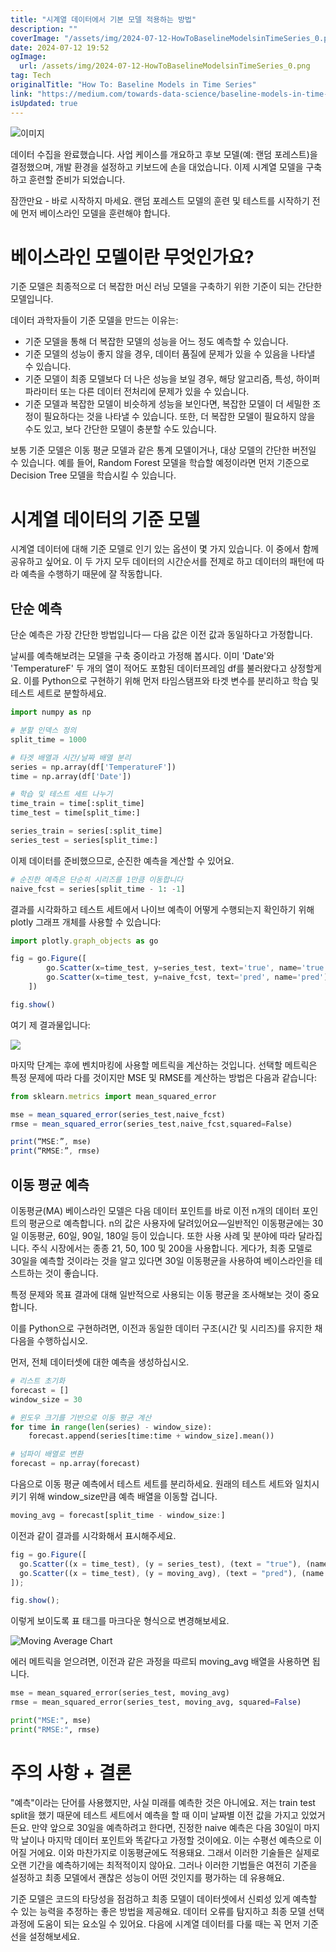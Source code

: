 ```yaml
---
title: "시계열 데이터에서 기본 모델 적용하는 방법"
description: ""
coverImage: "/assets/img/2024-07-12-HowToBaselineModelsinTimeSeries_0.png"
date: 2024-07-12 19:52
ogImage:
  url: /assets/img/2024-07-12-HowToBaselineModelsinTimeSeries_0.png
tag: Tech
originalTitle: "How To: Baseline Models in Time Series"
link: "https://medium.com/towards-data-science/baseline-models-in-time-series-c76d44a826b3"
isUpdated: true
---
```


![이미지](/assets/img/2024-07-12-HowToBaselineModelsinTimeSeries_0.png)

데이터 수집을 완료했습니다. 사업 케이스를 개요하고 후보 모델(예: 랜덤 포레스트)을 결정했으며, 개발 환경을 설정하고 키보드에 손을 대었습니다. 이제 시계열 모델을 구축하고 훈련할 준비가 되었습니다.

잠깐만요 - 바로 시작하지 마세요. 랜덤 포레스트 모델의 훈련 및 테스트를 시작하기 전에 먼저 베이스라인 모델을 훈련해야 합니다.

# 베이스라인 모델이란 무엇인가요?

<!-- seedividend - 사각형 -->

<ins class="adsbygoogle"
     style="display:block"
     data-ad-client="ca-pub-4877378276818686"
     data-ad-slot="1898504329"
     data-ad-format="auto"
     data-full-width-responsive="true"></ins>

<script>
     (adsbygoogle = window.adsbygoogle || []).push({});
</script>

기준 모델은 최종적으로 더 복잡한 머신 러닝 모델을 구축하기 위한 기준이 되는 간단한 모델입니다.

데이터 과학자들이 기준 모델을 만드는 이유는:

- 기준 모델을 통해 더 복잡한 모델의 성능을 어느 정도 예측할 수 있습니다.
- 기준 모델의 성능이 좋지 않을 경우, 데이터 품질에 문제가 있을 수 있음을 나타낼 수 있습니다.
- 기준 모델이 최종 모델보다 더 나은 성능을 보일 경우, 해당 알고리즘, 특성, 하이퍼파라미터 또는 다른 데이터 전처리에 문제가 있을 수 있습니다.
- 기준 모델과 복잡한 모델이 비슷하게 성능을 보인다면, 복잡한 모델이 더 세밀한 조정이 필요하다는 것을 나타낼 수 있습니다. 또한, 더 복잡한 모델이 필요하지 않을 수도 있고, 보다 간단한 모델이 충분할 수도 있습니다.

보통 기준 모델은 이동 평균 모델과 같은 통계 모델이거나, 대상 모델의 간단한 버전일 수 있습니다. 예를 들어, Random Forest 모델을 학습할 예정이라면 먼저 기준으로 Decision Tree 모델을 학습시킬 수 있습니다.

<!-- seedividend - 사각형 -->

<ins class="adsbygoogle"
     style="display:block"
     data-ad-client="ca-pub-4877378276818686"
     data-ad-slot="1898504329"
     data-ad-format="auto"
     data-full-width-responsive="true"></ins>

<script>
     (adsbygoogle = window.adsbygoogle || []).push({});
</script>

# 시계열 데이터의 기준 모델

시계열 데이터에 대해 기준 모델로 인기 있는 옵션이 몇 가지 있습니다. 이 중에서 함께 공유하고 싶어요. 이 두 가지 모두 데이터의 시간순서를 전제로 하고 데이터의 패턴에 따라 예측을 수행하기 때문에 잘 작동합니다.

## 단순 예측

단순 예측은 가장 간단한 방법입니다 — 다음 값은 이전 값과 동일하다고 가정합니다.

<!-- seedividend - 사각형 -->

<ins class="adsbygoogle"
     style="display:block"
     data-ad-client="ca-pub-4877378276818686"
     data-ad-slot="1898504329"
     data-ad-format="auto"
     data-full-width-responsive="true"></ins>

<script>
     (adsbygoogle = window.adsbygoogle || []).push({});
</script>

날씨를 예측해보려는 모델을 구축 중이라고 가정해 봅시다. 이미 'Date'와 'TemperatureF' 두 개의 열이 적어도 포함된 데이터프레임 df를 불러왔다고 상정할게요. 이를 Python으로 구현하기 위해 먼저 타임스탬프와 타겟 변수를 분리하고 학습 및 테스트 세트로 분할하세요.

```python
import numpy as np

# 분할 인덱스 정의
split_time = 1000

# 타겟 배열과 시간/날짜 배열 분리
series = np.array(df['TemperatureF'])
time = np.array(df['Date'])

# 학습 및 테스트 세트 나누기
time_train = time[:split_time]
time_test = time[split_time:]

series_train = series[:split_time]
series_test = series[split_time:]
```

이제 데이터를 준비했으므로, 순진한 예측을 계산할 수 있어요.

```python
# 순진한 예측은 단순히 시리즈를 1만큼 이동합니다
naive_fcst = series[split_time - 1: -1]
```

<!-- seedividend - 사각형 -->

<ins class="adsbygoogle"
     style="display:block"
     data-ad-client="ca-pub-4877378276818686"
     data-ad-slot="1898504329"
     data-ad-format="auto"
     data-full-width-responsive="true"></ins>

<script>
     (adsbygoogle = window.adsbygoogle || []).push({});
</script>

결과를 시각화하고 테스트 세트에서 나이브 예측이 어떻게 수행되는지 확인하기 위해 plotly 그래프 개체를 사용할 수 있습니다:

```js
import plotly.graph_objects as go

fig = go.Figure([
        go.Scatter(x=time_test, y=series_test, text='true', name='true'),
        go.Scatter(x=time_test, y=naive_fcst, text='pred', name='pred'),
    ])

fig.show()
```

여기 제 결과물입니다:

<img src="/assets/img/2024-07-12-HowToBaselineModelsinTimeSeries_1.png" />

<!-- seedividend - 사각형 -->

<ins class="adsbygoogle"
     style="display:block"
     data-ad-client="ca-pub-4877378276818686"
     data-ad-slot="1898504329"
     data-ad-format="auto"
     data-full-width-responsive="true"></ins>

<script>
     (adsbygoogle = window.adsbygoogle || []).push({});
</script>

마지막 단계는 후에 벤치마킹에 사용할 메트릭을 계산하는 것입니다. 선택할 메트릭은 특정 문제에 따라 다를 것이지만 MSE 및 RMSE를 계산하는 방법은 다음과 같습니다:

```js
from sklearn.metrics import mean_squared_error

mse = mean_squared_error(series_test,naive_fcst)
rmse = mean_squared_error(series_test,naive_fcst,squared=False)

print(“MSE:”, mse)
print(“RMSE:”, rmse)
```

## 이동 평균 예측

이동평균(MA) 베이스라인 모델은 다음 데이터 포인트를 바로 이전 n개의 데이터 포인트의 평균으로 예측합니다. n의 값은 사용자에 달려있어요—일반적인 이동평균에는 30일 이동평균, 60일, 90일, 180일 등이 있습니다. 또한 사용 사례 및 분야에 따라 달라집니다. 주식 시장에서는 종종 21, 50, 100 및 200을 사용합니다. 게다가, 최종 모델로 30일을 예측할 것이라는 것을 알고 있다면 30일 이동평균을 사용하여 베이스라인을 테스트하는 것이 좋습니다.

<!-- seedividend - 사각형 -->

<ins class="adsbygoogle"
     style="display:block"
     data-ad-client="ca-pub-4877378276818686"
     data-ad-slot="1898504329"
     data-ad-format="auto"
     data-full-width-responsive="true"></ins>

<script>
     (adsbygoogle = window.adsbygoogle || []).push({});
</script>

특정 문제와 목표 결과에 대해 일반적으로 사용되는 이동 평균을 조사해보는 것이 중요합니다.

이를 Python으로 구현하려면, 이전과 동일한 데이터 구조(시간 및 시리즈)를 유지한 채 다음을 수행하십시오.

먼저, 전체 데이터셋에 대한 예측을 생성하십시오.

```python
# 리스트 초기화
forecast = []
window_size = 30

# 윈도우 크기를 기반으로 이동 평균 계산
for time in range(len(series) - window_size):
    forecast.append(series[time:time + window_size].mean())

# 넘파이 배열로 변환
forecast = np.array(forecast)
```

<!-- seedividend - 사각형 -->

<ins class="adsbygoogle"
     style="display:block"
     data-ad-client="ca-pub-4877378276818686"
     data-ad-slot="1898504329"
     data-ad-format="auto"
     data-full-width-responsive="true"></ins>

<script>
     (adsbygoogle = window.adsbygoogle || []).push({});
</script>

다음으로 이동 평균 예측에서 테스트 세트를 분리하세요. 원래의 테스트 세트와 일치시키기 위해 window_size만큼 예측 배열을 이동할 겁니다.

```js
moving_avg = forecast[split_time - window_size:]
```

이전과 같이 결과를 시각화해서 표시해주세요.

```js
fig = go.Figure([
  go.Scatter((x = time_test), (y = series_test), (text = "true"), (name = "true")),
  go.Scatter((x = time_test), (y = moving_avg), (text = "pred"), (name = "pred")),
]);

fig.show();
```

<!-- seedividend - 사각형 -->

<ins class="adsbygoogle"
     style="display:block"
     data-ad-client="ca-pub-4877378276818686"
     data-ad-slot="1898504329"
     data-ad-format="auto"
     data-full-width-responsive="true"></ins>

<script>
     (adsbygoogle = window.adsbygoogle || []).push({});
</script>

이렇게 보이도록 표 태그를 마크다운 형식으로 변경해보세요.

![Moving Average Chart](/assets/img/2024-07-12-HowToBaselineModelsinTimeSeries_2.png)

에러 메트릭을 얻으려면, 이전과 같은 과정을 따르되 moving_avg 배열을 사용하면 됩니다.

```python
mse = mean_squared_error(series_test, moving_avg)
rmse = mean_squared_error(series_test, moving_avg, squared=False)

print("MSE:", mse)
print("RMSE:", rmse)
```

<!-- seedividend - 사각형 -->

<ins class="adsbygoogle"
     style="display:block"
     data-ad-client="ca-pub-4877378276818686"
     data-ad-slot="1898504329"
     data-ad-format="auto"
     data-full-width-responsive="true"></ins>

<script>
     (adsbygoogle = window.adsbygoogle || []).push({});
</script>

# 주의 사항 + 결론

"예측"이라는 단어를 사용했지만, 사실 미래를 예측한 것은 아니에요. 저는 train test split을 했기 때문에 테스트 세트에서 예측을 할 때 이미 날짜별 이전 값을 가지고 있었거든요. 만약 앞으로 30일을 예측하려고 한다면, 진정한 naive 예측은 다음 30일이 마지막 날이나 마지막 데이터 포인트와 똑같다고 가정할 것이에요. 이는 수평선 예측으로 이어질 거에요. 이와 마찬가지로 이동평균에도 적용돼요. 그래서 이러한 기술들은 실제로 오랜 기간을 예측하기에는 최적적이지 않아요. 그러나 이러한 기법들은 여전히 기준을 설정하고 최종 모델에서 괜찮은 성능이 어떤 것인지를 평가하는 데 유용해요.

기준 모델은 코드의 타당성을 점검하고 최종 모델이 데이터셋에서 신뢰성 있게 예측할 수 있는 능력을 추정하는 좋은 방법을 제공해요. 데이터 오류를 탐지하고 최종 모델 선택 과정에 도움이 되는 요소일 수 있어요. 다음에 시계열 데이터를 다룰 때는 꼭 먼저 기준선을 설정해보세요.

